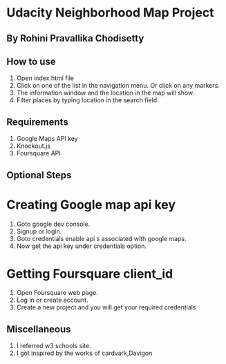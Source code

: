 # Udacity Neighborhood Map Project
## By Rohini Pravallika Chodisetty

## How to use

1. Open index.html file
2. Click on one of the list in the navigation menu. Or click on any markers.
3. The information window and the location in the map will show.
4. Filter places by typing location in the search field.

## Requirements

 1. Google Maps API key
 2. Knockout.js 
 3. Foursquare API

## Optional Steps

 # Creating Google map api key
  
  1. Goto google dev console.
  2. Signup or login.
  3. Goto credentials enable api s associated with google maps.
  4. Now get the api key under credentials option.
 
 # Getting Foursquare client_id

  1. Open Foursquare web page.
  2. Log in or create account.
  3. Create a new project and you will get your required credentials

## Miscellaneous

1. I referred w3 schools site. 
2. I got inspired by the works of 
    cardvark,Davigon

